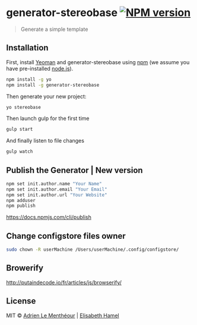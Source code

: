 # generator-stereobase [![NPM version][npm-image]][npm-url]
> Generate a simple template

## Installation

First, install [Yeoman](http://yeoman.io) and generator-stereobase using [npm](https://www.npmjs.com/) (we assume you have pre-installed [node.js](https://nodejs.org/)).

```bash
npm install -g yo
npm install -g generator-stereobase
```

Then generate your new project:

```bash
yo stereobase
```

Then launch gulp for the first time

```bash
gulp start
```

And finally listen to file changes

```bash
gulp watch
```


## Publish the Generator | New version

```bash
npm set init.author.name "Your Name"
npm set init.author.email "Your Email"
npm set init.author.url "Your Website"
npm adduser
npm publish
```
https://docs.npmjs.com/cli/publish

## Change configstore files owner

```bash
sudo chown -R userMachine /Users/userMachine/.config/configstore/
```

## Browerify

http://putaindecode.io/fr/articles/js/browserify/


## License

MIT © [Adrien Le Menthéour](www.adrienlm.com) | [Elisabeth Hamel](www.e-hamel.com)


[npm-image]: https://badge.fury.io/js/generator-stereobase.svg
[npm-url]: https://npmjs.org/package/generator-stereobase
[travis-image]: https://travis-ci.org/stereosuper/generator-stereobase.svg?branch=master
[travis-url]: https://travis-ci.org/stereosuper/generator-stereobase
[daviddm-image]: https://david-dm.org/stereosuper/generator-stereobase.svg?theme=shields.io
[daviddm-url]: https://david-dm.org/stereosuper/generator-stereobase
